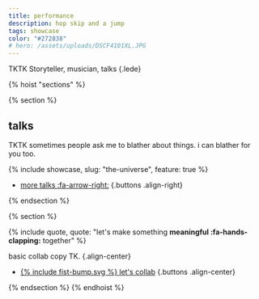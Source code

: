 ```yaml
---
title: performance
description: hop skip and a jump
tags: showcase
color: "#272838"
# hero: /assets/uploads/DSCF4101XL.JPG
---
```



TKTK Storyteller, musician, talks
{.lede} 

{% hoist "sections" %}

{% section %}
## talks

TKTK sometimes people ask me to blather about things. i can blather for you too.

{% include showcase, slug: "the-universe", feature: true %}

* [more talks :fa-arrow-right:](/)
{.buttons .align-right}


{% endsection %}

{% section %}

{% include quote, quote: "let's make something **meaningful :fa-hands-clapping:** together" %}

basic collab copy TK.
{.align-center}

* [{% include fist-bump.svg %} let's collab](/collab)
{.buttons .align-center}


{% endsection %}
{% endhoist %}